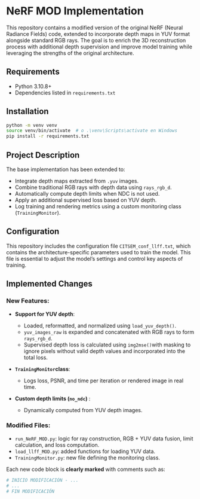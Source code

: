 # NeRF MOD Implementation

This repository contains a modified version of the original NeRF (Neural Radiance Fields) code, extended to incorporate depth maps in YUV format alongside standard RGB rays. The goal is to enrich the 3D reconstruction process with additional depth supervision and improve model training while leveraging the strengths of the original architecture.

## Requirements
- Python 3.10.8+
- Dependencies listed in `requirements.txt`

## Installation
```bash
python -m venv venv
source venv/bin/activate  # o .\venv\Scripts\activate en Windows
pip install -r requirements.txt
```

## Project Description

The base implementation has been extended to:

- Integrate depth maps extracted from `.yuv` images.
- Combine traditional RGB rays with depth data using `rays_rgb_d`.
- Automatically compute depth limits when NDC is not used.
- Apply an additional supervised loss based on YUV depth.
- Log training and rendering metrics using a custom monitoring class (`TrainingMonitor`).

## Configuration
This repository includes the configuration file `CITSEM_conf_llff.txt`, which contains the architecture-specific parameters used to train the model. This file is essential to adjust the model’s settings and control key aspects of training.

## Implemented Changes

### New Features:

- **Support for YUV depth**:
  - Loaded, reformatted, and normalized using `load_yuv_depth()`.
  - `yuv_images_raw` is expanded and concatenated with RGB rays to form `rays_rgb_d`.
  - Supervised depth loss is calculated using `img2mse()`with masking to ignore pixels without valid depth values and incorporated into the total loss.

- **`TrainingMonitor`class**:
  - Logs loss, PSNR, and time per iteration or rendered image in real time.

- **Custom depth limits (`no_ndc`)** :
  - Dynamically computed from YUV depth images.

### Modified Files:

- `run_NeRF_MOD.py`: logic for ray construction, RGB + YUV data fusion, limit calculation, and loss computation.
- `load_llff_MOD.py`: added functions for loading YUV data.
- `TrainingMonitor.py`: new file defining the monitoring class.

Each new code block is  **clearly marked** with comments such as:
```python
# INICIO MODIFICACIÓN - ...
# ...
# FIN MODIFICACIÓN
```